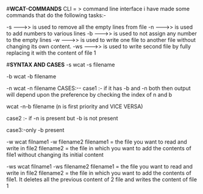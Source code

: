 #**WCAT-COMMANDS**
CLI = > command line interface 
i have made some commands that do the following tasks:-

-s --->> is used to remove all the empty lines from file 
-n --->> is used to add numbers to various lines
-b --->> is used to not assign any number to the empty lines
-w --->> is used to write one file to another file without changing its own content.
-ws --->> is used to write second file by fully replacing it with the content of file 1


#**SYNTAX AND CASES**
-s 
wcat -s filename 

-b
wcat -b filename 

-n
wcat -n filename 
CASES:--
case1 :- if  it has -b and -n both then output will depend upon the preference by checking the index of n and b 

wcat -n-b filename (n is first priority and VICE VERSA)

case2 :- if -n is present but -b is not present

case3:-only -b present

-w
wcat filname1 -w filename2
filename1 = the file you want to read and write in file2
filename2 = the file in which you want to add the contents of file1 without changing its initial content 

-ws
wcat filname1 -ws filename2
filename1 = the file you want to read and write in file2
filename2 = the file in which you want to add the contents of file1. It deletes all the previous content of 2 file and writes the content of file 1